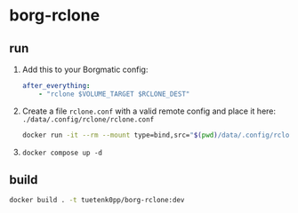 # borg-rclone

## run

1. Add this to your Borgmatic config:

    ```yml
    after_everything:
        - "rclone $VOLUME_TARGET $RCLONE_DEST"
    ```

2. Create a file `rclone.conf` with a valid remote config and place it here: `./data/.config/rclone/rclone.conf`

   ```bash
   docker run -it --rm --mount type=bind,src="$(pwd)/data/.config/rclone",target="/root/.config/rclone" ghcr.io/tuetenk0pp/borg-rclone bash -c "rclone config"
   ```

3. `docker compose up -d`

## build

```bash
docker build . -t tuetenk0pp/borg-rclone:dev
```
